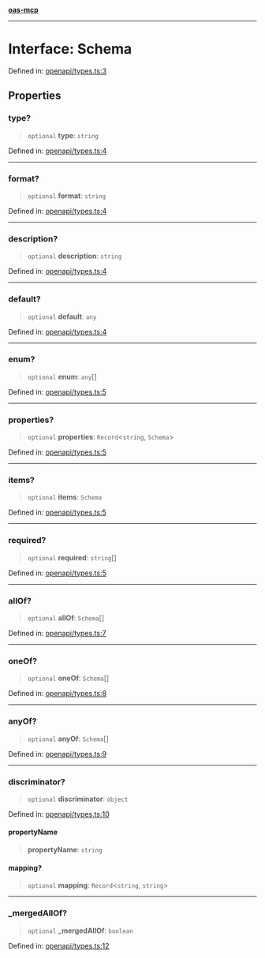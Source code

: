 [**oas-mcp**](../README.md)

***

# Interface: Schema

Defined in: [openapi/types.ts:3](https://github.com/elwizard33/oas-mcp/blob/8e2319f50a7dff4ff946a1b290930f93208fe588/src/openapi/types.ts#L3)

## Properties

### type?

> `optional` **type**: `string`

Defined in: [openapi/types.ts:4](https://github.com/elwizard33/oas-mcp/blob/8e2319f50a7dff4ff946a1b290930f93208fe588/src/openapi/types.ts#L4)

***

### format?

> `optional` **format**: `string`

Defined in: [openapi/types.ts:4](https://github.com/elwizard33/oas-mcp/blob/8e2319f50a7dff4ff946a1b290930f93208fe588/src/openapi/types.ts#L4)

***

### description?

> `optional` **description**: `string`

Defined in: [openapi/types.ts:4](https://github.com/elwizard33/oas-mcp/blob/8e2319f50a7dff4ff946a1b290930f93208fe588/src/openapi/types.ts#L4)

***

### default?

> `optional` **default**: `any`

Defined in: [openapi/types.ts:4](https://github.com/elwizard33/oas-mcp/blob/8e2319f50a7dff4ff946a1b290930f93208fe588/src/openapi/types.ts#L4)

***

### enum?

> `optional` **enum**: `any`[]

Defined in: [openapi/types.ts:5](https://github.com/elwizard33/oas-mcp/blob/8e2319f50a7dff4ff946a1b290930f93208fe588/src/openapi/types.ts#L5)

***

### properties?

> `optional` **properties**: `Record`\<`string`, `Schema`\>

Defined in: [openapi/types.ts:5](https://github.com/elwizard33/oas-mcp/blob/8e2319f50a7dff4ff946a1b290930f93208fe588/src/openapi/types.ts#L5)

***

### items?

> `optional` **items**: `Schema`

Defined in: [openapi/types.ts:5](https://github.com/elwizard33/oas-mcp/blob/8e2319f50a7dff4ff946a1b290930f93208fe588/src/openapi/types.ts#L5)

***

### required?

> `optional` **required**: `string`[]

Defined in: [openapi/types.ts:5](https://github.com/elwizard33/oas-mcp/blob/8e2319f50a7dff4ff946a1b290930f93208fe588/src/openapi/types.ts#L5)

***

### allOf?

> `optional` **allOf**: `Schema`[]

Defined in: [openapi/types.ts:7](https://github.com/elwizard33/oas-mcp/blob/8e2319f50a7dff4ff946a1b290930f93208fe588/src/openapi/types.ts#L7)

***

### oneOf?

> `optional` **oneOf**: `Schema`[]

Defined in: [openapi/types.ts:8](https://github.com/elwizard33/oas-mcp/blob/8e2319f50a7dff4ff946a1b290930f93208fe588/src/openapi/types.ts#L8)

***

### anyOf?

> `optional` **anyOf**: `Schema`[]

Defined in: [openapi/types.ts:9](https://github.com/elwizard33/oas-mcp/blob/8e2319f50a7dff4ff946a1b290930f93208fe588/src/openapi/types.ts#L9)

***

### discriminator?

> `optional` **discriminator**: `object`

Defined in: [openapi/types.ts:10](https://github.com/elwizard33/oas-mcp/blob/8e2319f50a7dff4ff946a1b290930f93208fe588/src/openapi/types.ts#L10)

#### propertyName

> **propertyName**: `string`

#### mapping?

> `optional` **mapping**: `Record`\<`string`, `string`\>

***

### \_mergedAllOf?

> `optional` **\_mergedAllOf**: `boolean`

Defined in: [openapi/types.ts:12](https://github.com/elwizard33/oas-mcp/blob/8e2319f50a7dff4ff946a1b290930f93208fe588/src/openapi/types.ts#L12)

